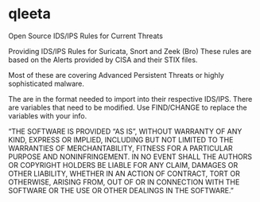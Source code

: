 # qleeta
Open Source IDS/IPS Rules for Current Threats

Providing IDS/IPS Rules for Suricata, Snort and Zeek (Bro)
These rules are based on the Alerts provided by CISA and their STIX files. 

Most of these are covering Advanced Persistent Threats or highly sophisticated malware. 

The are in the format needed to import into their respective IDS/IPS. There are variables that need to be modified. Use FIND/CHANGE to replace the variables with your info. 

“THE SOFTWARE IS PROVIDED “AS IS”, WITHOUT WARRANTY OF ANY KIND, EXPRESS OR IMPLIED, INCLUDING BUT NOT LIMITED TO THE WARRANTIES OF MERCHANTABILITY, FITNESS FOR A PARTICULAR PURPOSE AND NONINFRINGEMENT. IN NO EVENT SHALL THE AUTHORS OR COPYRIGHT HOLDERS BE LIABLE FOR ANY CLAIM, DAMAGES OR OTHER LIABILITY, WHETHER IN AN ACTION OF CONTRACT, TORT OR OTHERWISE, ARISING FROM, OUT OF OR IN CONNECTION WITH THE SOFTWARE OR THE USE OR OTHER DEALINGS IN THE SOFTWARE.”
